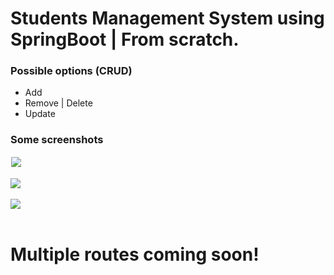 # Students Management System using SpringBoot | From scratch.

### Possible options (CRUD)
<ul>
  <li>Add</li>
  <li>Remove | Delete</li>
  <li>Update</li>
</ul>

### Some screenshots

<img src="https://github.com/MYassineBoum/SpringBoot-CRUD/assets/115194839/d1335db1-aa11-40ae-a34a-f5bfcaff7b6f" style="border: 1px solid #fff">
<br><br>
<img src="https://github.com/MYassineBoum/SpringBoot-CRUD/assets/115194839/a215fb58-6394-4de4-9379-b8b9a483a2a2">
<br><br>
<img src="https://github.com/MYassineBoum/SpringBoot-CRUD/assets/115194839/4d1cc0cc-c731-4ab2-95d2-2319ef03f252">
<br><br>


<h1>Multiple routes coming soon!</h1>
